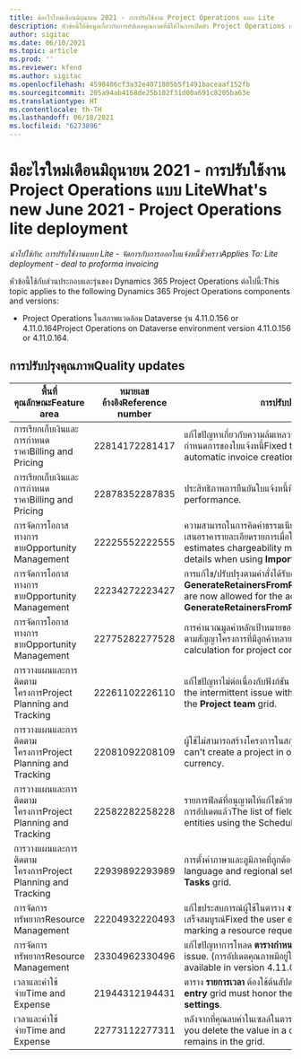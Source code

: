 ```yaml
---
title: มีอะไรใหม่เดือนมิถุนายน 2021 - การปรับใช้งาน Project Operations แบบ Lite
description: หัวข้อนี้ให้ข้อมูลเกี่ยวกับการอัปเดตคุณภาพที่มีให้ในการเปิดตัว Project Operations เดือนมิถุนายน 2021 สำหรับการปรับใช้งาน Project Operations แบบ Lite
author: sigitac
ms.date: 06/10/2021
ms.topic: article
ms.prod: ''
ms.reviewer: kfend
ms.author: sigitac
ms.openlocfilehash: 4598406cf3a32e4071805b5f1491baceaaf152fb
ms.sourcegitcommit: 205a94ab4168de25b102f31d00a691c8205ba63e
ms.translationtype: HT
ms.contentlocale: th-TH
ms.lasthandoff: 06/18/2021
ms.locfileid: "6273896"
---
```

# <a name="whats-new-june-2021---project-operations-lite-deployment"></a><span data-ttu-id="ce789-103">มีอะไรใหม่เดือนมิถุนายน 2021 - การปรับใช้งาน Project Operations แบบ Lite</span><span class="sxs-lookup"><span data-stu-id="ce789-103">What's new June 2021 - Project Operations lite deployment</span></span>

<span data-ttu-id="ce789-104">_นำไปใช้กับ: การปรับใช้งานแบบ Lite - จัดการกับการออกใบแจ้งหนี้ชั่วคราว_</span><span class="sxs-lookup"><span data-stu-id="ce789-104">_Applies To: Lite deployment - deal to proforma invoicing_</span></span>

<span data-ttu-id="ce789-105">หัวข้อนี้ใช้กับส่วนประกอบและรุ่นของ Dynamics 365 Project Operations ต่อไปนี้:</span><span class="sxs-lookup"><span data-stu-id="ce789-105">This topic applies to the following Dynamics 365 Project Operations components and versions:</span></span>

  - <span data-ttu-id="ce789-106">Project Operations ในสภาพแวดล้อม Dataverse รุ่น 4.11.0.156 or 4.11.0.164</span><span class="sxs-lookup"><span data-stu-id="ce789-106">Project Operations on Dataverse environment version 4.11.0.156 or 4.11.0.164.</span></span>

## <a name="quality-updates"></a><span data-ttu-id="ce789-107">การปรับปรุงคุณภาพ</span><span class="sxs-lookup"><span data-stu-id="ce789-107">Quality updates</span></span>

| <span data-ttu-id="ce789-108">**พื้นที่คุณลักษณะ**</span><span class="sxs-lookup"><span data-stu-id="ce789-108">**Feature area**</span></span> | <span data-ttu-id="ce789-109">**หมายเลขอ้างอิง**</span><span class="sxs-lookup"><span data-stu-id="ce789-109">**Reference number**</span></span> | <span data-ttu-id="ce789-110">**การปรับปรุงคุณภาพ**</span><span class="sxs-lookup"><span data-stu-id="ce789-110">**Quality update**</span></span> |
| --- | --- | --- |
| <span data-ttu-id="ce789-111">การเรียกเก็บเงินและการกำหนดราคา</span><span class="sxs-lookup"><span data-stu-id="ce789-111">Billing and Pricing</span></span> | <span data-ttu-id="ce789-112">2281417</span><span class="sxs-lookup"><span data-stu-id="ce789-112">2281417</span></span> | <span data-ttu-id="ce789-113">แก้ไขปัญหาเกี่ยวกับความล้มเหลวของการดำเนินการสร้างใบแจ้งหนี้อัตโนมัติผ่านกำหนดการของใบแจ้งหนี้</span><span class="sxs-lookup"><span data-stu-id="ce789-113">Fixed the issue regarding the failure of the automatic invoice creation action through the invoice schedule.</span></span> |
| <span data-ttu-id="ce789-114">การเรียกเก็บเงินและการกำหนดราคา</span><span class="sxs-lookup"><span data-stu-id="ce789-114">Billing and Pricing</span></span> | <span data-ttu-id="ce789-115">2287835</span><span class="sxs-lookup"><span data-stu-id="ce789-115">2287835</span></span> |   <span data-ttu-id="ce789-116">ประสิทธิภาพการยืนยันใบแจ้งหนี้ที่ปรับปรุง</span><span class="sxs-lookup"><span data-stu-id="ce789-116">Improved invoice confirmation performance.</span></span> |
| <span data-ttu-id="ce789-117">การจัดการโอกาสทางการขาย</span><span class="sxs-lookup"><span data-stu-id="ce789-117">Opportunity Management</span></span> | <span data-ttu-id="ce789-118">2222555</span><span class="sxs-lookup"><span data-stu-id="ce789-118">2222555</span></span> | <span data-ttu-id="ce789-119">ความสามารถในการคิดค่าธรรมเนียมของวัสดุโดยประมาณจะต้องคัดลอกอย่างถูกต้องเพื่อเสนอราคารายละเอียดรายการเมื่อใช้ **การนำเข้าจากการประมาณการโครงการ**</span><span class="sxs-lookup"><span data-stu-id="ce789-119">Material estimates chargeability must be correctly copied to quote line details when using **Import from Project Estimation**.</span></span> |
| <span data-ttu-id="ce789-120">การจัดการโอกาสทางการขาย</span><span class="sxs-lookup"><span data-stu-id="ce789-120">Opportunity Management</span></span> | <span data-ttu-id="ce789-121">2223427</span><span class="sxs-lookup"><span data-stu-id="ce789-121">2223427</span></span> | <span data-ttu-id="ce789-122">การแก้ไข/ปรับปรุงตามคำสั่งได้รับอนุญาตในขณะนี้สำหรับการดำเนินการ **GenerateRetainersFromRetainerScheduleOptions**</span><span class="sxs-lookup"><span data-stu-id="ce789-122">Customizations are now allowed for the action, **GenerateRetainersFromRetainerScheduleOptions**.</span></span> |
| <span data-ttu-id="ce789-123">การจัดการโอกาสทางการขาย</span><span class="sxs-lookup"><span data-stu-id="ce789-123">Opportunity Management</span></span> | <span data-ttu-id="ce789-124">2277528</span><span class="sxs-lookup"><span data-stu-id="ce789-124">2277528</span></span> | <span data-ttu-id="ce789-125">การคำนวณมูลค่าหลักเป้าหมายของการเรียกเก็บเงินคงที่สำหรับรายละเอียดการให้บริการตามสัญญาโครงการที่มีลูกค้าหลายราย</span><span class="sxs-lookup"><span data-stu-id="ce789-125">Fixed billing milestone value calculation for project contract lines with multiple customers.</span></span> |
| <span data-ttu-id="ce789-126">การวางแผนและการติดตามโครงการ</span><span class="sxs-lookup"><span data-stu-id="ce789-126">Project Planning and Tracking</span></span> | <span data-ttu-id="ce789-127">2226110</span><span class="sxs-lookup"><span data-stu-id="ce789-127">2226110</span></span> | <span data-ttu-id="ce789-128">แก้ไขปัญหาไม่ต่อเนื่องกับฟังก์ชัน **สร้างความต้องการ** ในตาราง **ทีมงานโครงการ**</span><span class="sxs-lookup"><span data-stu-id="ce789-128">Fixed the intermittent issue with the **Generate Requirement** function in the **Project team** grid.</span></span> |
| <span data-ttu-id="ce789-129">การวางแผนและการติดตามโครงการ</span><span class="sxs-lookup"><span data-stu-id="ce789-129">Project Planning and Tracking</span></span> | <span data-ttu-id="ce789-130">2208109</span><span class="sxs-lookup"><span data-stu-id="ce789-130">2208109</span></span> | <span data-ttu-id="ce789-131">ผู้ใช้ไม่สามารถสร้างโครงการในสกุลเงินเดียวกับงานที่เกี่ยวข้องในสกุลเงินอื่น</span><span class="sxs-lookup"><span data-stu-id="ce789-131">Users can't create a project in one currency with related tasks in another currency.</span></span> |
| <span data-ttu-id="ce789-132">การวางแผนและการติดตามโครงการ</span><span class="sxs-lookup"><span data-stu-id="ce789-132">Project Planning and Tracking</span></span> | <span data-ttu-id="ce789-133">2258228</span><span class="sxs-lookup"><span data-stu-id="ce789-133">2258228</span></span> | <span data-ttu-id="ce789-134">รายการฟิลด์ที่อนุญาตให้แก้ไขด้วยเอนทิตี **การจัดกำหนดการ** ที่ใช้ API กำหนดการได้รับการอัปเดตแล้ว</span><span class="sxs-lookup"><span data-stu-id="ce789-134">The list of fields allowed to modify with **Scheduling** entities using the Schedule API has been updated.</span></span> |
| <span data-ttu-id="ce789-135">การวางแผนและการติดตามโครงการ</span><span class="sxs-lookup"><span data-stu-id="ce789-135">Project Planning and Tracking</span></span> | <span data-ttu-id="ce789-136">2293989</span><span class="sxs-lookup"><span data-stu-id="ce789-136">2293989</span></span> | <span data-ttu-id="ce789-137">การตั้งค่าภาษาและภูมิภาคที่ถูกต้องต้องส่งไปที่ตาราง **งานโครงการ**</span><span class="sxs-lookup"><span data-stu-id="ce789-137">The correct language and regional settings must be passed to the **Project Tasks** grid.</span></span>|
| <span data-ttu-id="ce789-138">การจัดการทรัพยากร</span><span class="sxs-lookup"><span data-stu-id="ce789-138">Resource Management</span></span> | <span data-ttu-id="ce789-139">2220493</span><span class="sxs-lookup"><span data-stu-id="ce789-139">2220493</span></span> | <span data-ttu-id="ce789-140">แก้ไขประสบการณ์ผู้ใช้ในตาราง **งาน** เมื่อทำเครื่องหมายคำขอทรัพยากรอย่างรวดเร็วว่าเสร็จสมบูรณ์</span><span class="sxs-lookup"><span data-stu-id="ce789-140">Fixed the user experience in the **Task** grid when quickly marking a resource request as complete.</span></span> |
| <span data-ttu-id="ce789-141">การจัดการทรัพยากร</span><span class="sxs-lookup"><span data-stu-id="ce789-141">Resource Management</span></span> | <span data-ttu-id="ce789-142">2330496</span><span class="sxs-lookup"><span data-stu-id="ce789-142">2330496</span></span> | <span data-ttu-id="ce789-143">แก้ไขปัญหาการโหลด **ตารางกำหนดการ**</span><span class="sxs-lookup"><span data-stu-id="ce789-143">Fixed the **Schedule Board** loading issue.</span></span> <span data-ttu-id="ce789-144">(การอัปเดตคุณภาพมีอยู่ในรุ่น 4.11.0.164)</span><span class="sxs-lookup"><span data-stu-id="ce789-144">(Quality update is available in version 4.11.0.164)</span></span> |
| <span data-ttu-id="ce789-145">เวลาและค่าใช้จ่าย</span><span class="sxs-lookup"><span data-stu-id="ce789-145">Time and Expense</span></span> | <span data-ttu-id="ce789-146">2194431</span><span class="sxs-lookup"><span data-stu-id="ce789-146">2194431</span></span> | <span data-ttu-id="ce789-147">ตาราง **รายการเวลา** ต้องใช้ต้นสัปดาห์ตามที่กำหนดไว้ใน **การตั้งค่าระบบ**</span><span class="sxs-lookup"><span data-stu-id="ce789-147">The **Time entry** grid must honor the start of the week as set in the **System settings**.</span></span> |
| <span data-ttu-id="ce789-148">เวลาและค่าใช้จ่าย</span><span class="sxs-lookup"><span data-stu-id="ce789-148">Time and Expense</span></span> | <span data-ttu-id="ce789-149">2277311</span><span class="sxs-lookup"><span data-stu-id="ce789-149">2277311</span></span> | <span data-ttu-id="ce789-150">หลังจากที่คุณลบค่าในเซลล์ในตาราง **รายการเวลา** เคอร์เซอร์ยังคงอยู่ในตาราง</span><span class="sxs-lookup"><span data-stu-id="ce789-150">After you delete the value in a cell in the **Time entry** grid, the cursor remains in the grid.</span></span> |
